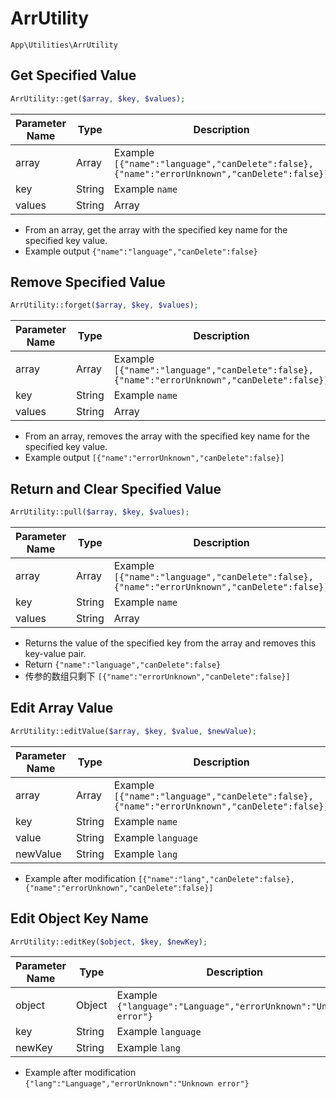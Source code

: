 # ArrUtility

`App\Utilities\ArrUtility`

## Get Specified Value

```php
ArrUtility::get($array, $key, $values);
```
| Parameter Name | Type | Description |
| --- | --- | --- |
| array | Array | Example `[{"name":"language","canDelete":false},{"name":"errorUnknown","canDelete":false}]` |
| key | String | Example `name` |
| values | String|Array | Example `language` |

- From an array, get the array with the specified key name for the specified key value.
- Example output `{"name":"language","canDelete":false}`

## Remove Specified Value

```php
ArrUtility::forget($array, $key, $values);
```
| Parameter Name | Type | Description |
| --- | --- | --- |
| array | Array | Example `[{"name":"language","canDelete":false},{"name":"errorUnknown","canDelete":false}]` |
| key | String | Example `name` |
| values | String|Array | Example `language` |

- From an array, removes the array with the specified key name for the specified key value.
- Example output `[{"name":"errorUnknown","canDelete":false}]`

## Return and Clear Specified Value

```php
ArrUtility::pull($array, $key, $values);
```
| Parameter Name | Type | Description |
| --- | --- | --- |
| array | Array | Example `[{"name":"language","canDelete":false},{"name":"errorUnknown","canDelete":false}]` |
| key | String | Example `name` |
| values | String|Array | Example `language` |

- Returns the value of the specified key from the array and removes this key-value pair.
- Return `{"name":"language","canDelete":false}`
- 传参的数组只剩下 `[{"name":"errorUnknown","canDelete":false}]`

## Edit Array Value

```php
ArrUtility::editValue($array, $key, $value, $newValue);
```
| Parameter Name | Type | Description |
| --- | --- | --- |
| array | Array | Example `[{"name":"language","canDelete":false},{"name":"errorUnknown","canDelete":false}]` |
| key | String | Example `name` |
| value | String | Example `language` |
| newValue | String | Example `lang` |

- Example after modification `[{"name":"lang","canDelete":false},{"name":"errorUnknown","canDelete":false}]`

## Edit Object Key Name

```php
ArrUtility::editKey($object, $key, $newKey);
```
| Parameter Name | Type | Description |
| --- | --- | --- |
| object | Object | Example `{"language":"Language","errorUnknown":"Unknown error"}` |
| key | String | Example `language` |
| newKey | String | Example `lang` |

- Example after modification `{"lang":"Language","errorUnknown":"Unknown error"}`
